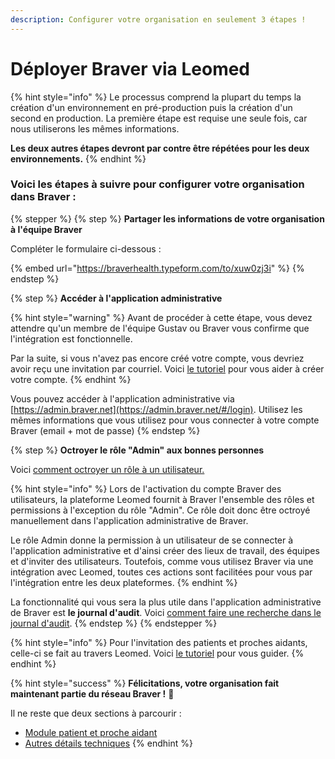 ```yaml
---
description: Configurer votre organisation en seulement 3 étapes !
---
```


# Déployer Braver via Leomed

{% hint style="info" %}
Le processus comprend la plupart du temps la création d'un environnement en pré-production puis la création d'un second en production. La première étape est requise une seule fois, car nous utiliserons les mêmes informations.

**Les deux autres étapes devront par contre être répétées pour les deux environnements.**
{% endhint %}

### Voici les étapes à suivre pour configurer votre organisation dans Braver :

{% stepper %}
{% step %}
**Partager les informations de votre organisation à l'équipe Braver**

Compléter le formulaire ci-dessous :

{% embed url="https://braverhealth.typeform.com/to/xuw0zj3i" %}
{% endstep %}

{% step %}
**Accéder à l'application administrative**

{% hint style="warning" %}
Avant de procéder à cette étape, vous devez attendre qu'un membre de l'équipe Gustav ou Braver vous confirme que l'intégration est fonctionnelle.

Par la suite, si vous n'avez pas encore créé votre compte, vous devriez avoir reçu une invitation par courriel. Voici [le tutoriel](../../pour-les-professionnels/creation-de-compte/creation-de-compte-autonome.md) pour vous aider à créer votre compte.
{% endhint %}

Vous pouvez accéder à l'application administrative via [https://admin.braver.net](https://admin.braver.net/#/login). Utilisez les mêmes informations que vous utilisez pour vous connecter à votre compte Braver (email + mot de passe)
{% endstep %}

{% step %}
**Octroyer le rôle "Admin" aux bonnes personnes**

Voici [comment octroyer un rôle à un utilisateur.](../../pour-les-administrateurs/utilisateurs/comment-octroyer-un-role-a-un-utilisateur-existant.md)

{% hint style="info" %}
Lors de l'activation du compte Braver des utilisateurs, la plateforme Leomed fournit à Braver l'ensemble des rôles et permissions à l'exception du rôle "Admin". Ce rôle doit donc être octroyé manuellement dans l'application administrative de Braver.

Le rôle Admin donne la permission à un utilisateur de se connecter à l'application administrative et d'ainsi créer des lieux de travail, des équipes et d'inviter des utilisateurs. Toutefois, comme vous utilisez Braver via une intégration avec Leomed, toutes ces actions sont facilitées pour vous par l'intégration entre les deux plateformes.
{% endhint %}

La fonctionnalité qui vous sera la plus utile dans l'application administrative de Braver est **le journal d'audit**. Voici [comment faire une recherche dans le journal d'audit](../../pour-les-administrateurs/journaux-daudit/comment-faire-une-recherche-dans-le-journal-daudits.md).
{% endstep %}
{% endstepper %}

{% hint style="info" %}
Pour l'invitation des patients et proches aidants, celle-ci se fait au travers Leomed. Voici [le tutoriel](activer-un-compte-patient-ou-proche-aidant.md) pour vous guider.
{% endhint %}

{% hint style="success" %}
**Félicitations, votre organisation fait maintenant partie du réseau Braver !** 🎉

Il ne reste que deux sections à parcourir :

* [Module patient et proche aidant](../../pour-les-administrateurs/guide-de-configuration/)
* [Autres détails techniques](../../pour-les-administrateurs/guide-de-configuration/)
{% endhint %}
